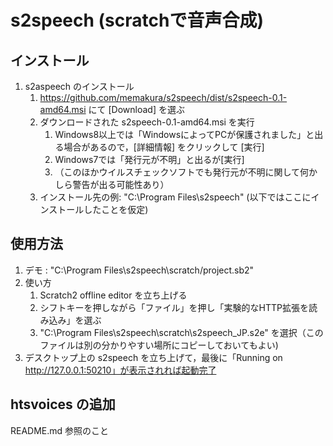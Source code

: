 # s2speech (scratchで音声合成)

## インストール

1. s2aspeech のインストール
    1. https://github.com/memakura/s2speech/dist/s2speech-0.1-amd64.msi にて [Download] を選ぶ
    1. ダウンロードされた s2speech-0.1-amd64.msi を実行
        1. Windows8以上では「WindowsによってPCが保護されました」と出る場合があるので，[詳細情報] をクリックして [実行]
        1. Windows7では「発行元が不明」と出るが[実行]
        1. （このほかウイルスチェックソフトでも発行元が不明に関して何かしら警告が出る可能性あり）
    1. インストール先の例: "C:\Program Files\s2speech" (以下ではここにインストールしたことを仮定)

## 使用方法

1. デモ : "C:\Program Files\s2speech\scratch/project.sb2"
1. 使い方
    1. Scratch2 offline editor を立ち上げる
    1. シフトキーを押しながら「ファイル」を押し「実験的なHTTP拡張を読み込み」を選ぶ
    1. "C:\Program Files\s2speech\scratch\s2speech_JP.s2e" を選択（このファイルは別の分かりやすい場所にコピーしておいてもよい)
1. デスクトップ上の s2speech を立ち上げて，最後に「Running on http://127.0.0.1:50210」が表示されれば起動完了

## htsvoices の追加

README.md 参照のこと
